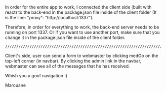 

In order for the entire app to work, I connected the client side (built with react) to the back-end in the package.json file inside of the client folder (It is the line: "proxy": "http://localhost:1337").

Therefore, in order for everything to work, the back-end server needs to be running on port 1337.
Or if you want to use another port, make sure that you change it in the package.json file inside of the client folder.

    //////////////////////////////////////////////////////////////////////////////////////////////////

Client's side, user can send a form to webmaster by clicking medGo on the top-left corner (in navbar).
By clicking the admin link in the navbar, webmaster can see all of the messages that he has received.


Whish you a goof navigation :)

Marouane